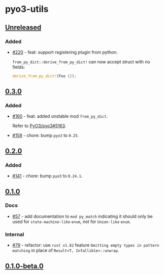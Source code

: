 # pyo3-utils

## [Unreleased]

### Added

- [#220](https://github.com/pytauri/pytauri/pull/220) - feat: support registering plugin from python.

    `from_py_dict::derive_from_py_dict!` can now accept struct with no fields:

    ```rust
    derive_from_py_dict!(Foo {});
    ```

## [0.3.0]

### Added

- [#160](https://github.com/pytauri/pytauri/pull/160) - feat: added unstable mod `from_py_dict`.

    Refer to [PyO3/pyo3#5163](https://github.com/PyO3/pyo3/issues/5163).

- [#158](https://github.com/pytauri/pytauri/pull/158) - chore: bump `pyo3` to `0.25`.

## [0.2.0]

### Added

- [#141](https://github.com/pytauri/pytauri/pull/141) - chore: bump `pyo3` to `0.24.1`.

## [0.1.0]

### Docs

- [#57](https://github.com/pytauri/pytauri/pull/57) - add documentation to `mod py_match` indicating it should only be used for `state-machine-like` `enum`, not for `Union-like` `enum`.

### Internal

- [#79](https://github.com/pytauri/pytauri/pull/79) - refactor: use `rust v1.82` feature `Omitting empty types in pattern matching` in place of `Result<T, Infallible>::unwrap`.

## [0.1.0-beta.0]

[unreleased]: https://github.com/pytauri/pytauri/tree/HEAD
[0.3.0]: https://github.com/pytauri/pytauri/releases/tag/rs/pyo3-utils/v0.3.0
[0.2.0]: https://github.com/pytauri/pytauri/releases/tag/rs/pyo3-utils/v0.2.0
[0.1.0]: https://github.com/pytauri/pytauri/releases/tag/rs/pyo3-utils/v0.1.0
[0.1.0-beta.0]: https://github.com/pytauri/pytauri/releases/tag/rs/pyo3-utils/v0.1.0-beta.0
